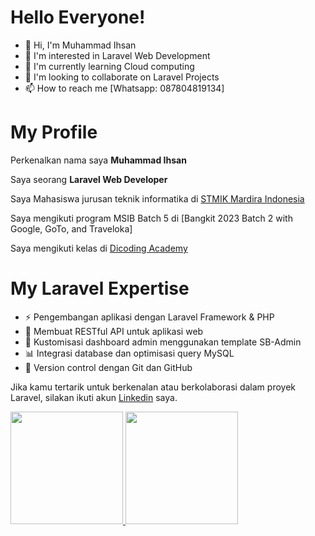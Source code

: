 # **Hello Everyone!**

- 👋 Hi, I'm Muhammad Ihsan 
- 👀 I'm interested in Laravel Web Development
- 🌱 I'm currently learning Cloud computing
- 💞️ I'm looking to collaborate on Laravel Projects
- 📫 How to reach me [Whatsapp: 087804819134]

# **My Profile**

Perkenalkan nama saya **Muhammad Ihsan**

Saya seorang **Laravel Web Developer** 

Saya Mahasiswa jurusan teknik informatika di [STMIK Mardira Indonesia](https://www.stmik-mi.com/)

Saya mengikuti program MSIB Batch 5 di [Bangkit 2023 Batch 2 with Google, GoTo, and Traveloka]

Saya mengikuti kelas di [Dicoding Academy](https://www.dicoding.com/academies/)

# **My Laravel Expertise**

- ⚡ Pengembangan aplikasi dengan Laravel Framework & PHP
- 🔧 Membuat RESTful API untuk aplikasi web
- 🎨 Kustomisasi dashboard admin menggunakan template SB-Admin
- 📊 Integrasi database dan optimisasi query MySQL
- 🔄 Version control dengan Git dan GitHub

Jika kamu tertarik untuk berkenalan atau berkolaborasi dalam proyek Laravel, silakan ikuti akun [Linkedin](https://www.linkedin.com/in/ihsan07/) saya.

<p align="left">
<a href="https://github.com/XannnID007">
  <img height="180em" src="https://github-readme-stats-eight-theta.vercel.app/api?username=XannnID007&show_icons=true&theme=algolia&include_all_commits=true&count_private=true"/>
  <img height="180em" src="https://github-readme-stats-eight-theta.vercel.app/api/top-langs/?username=XannnID007&layout=compact&langs_count=8&theme=algolia"/>
</a>
</p>

<!---
XannnID007/XannnID007 is a ✨ special ✨ repository because its `README.md` (this file) appears on your GitHub profile.
You can click the Preview link to take a look at your changes.
--->
